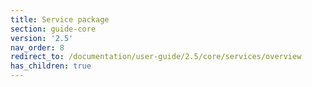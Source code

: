 ```yaml
---
title: Service package
section: guide-core
version: '2.5'
nav_order: 8
redirect_to: /documentation/user-guide/2.5/core/services/overview
has_children: true
---
```

